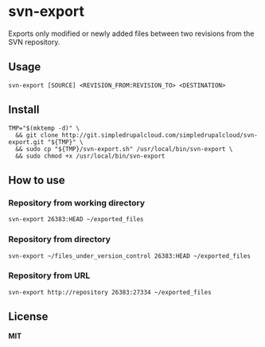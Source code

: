 # svn-export

Exports only modified or newly added files between two revisions from the SVN repository.

## Usage

    svn-export [SOURCE] <REVISION_FROM:REVISION_TO> <DESTINATION>

## Install

    TMP="$(mktemp -d)" \
      && git clone http://git.simpledrupalcloud.com/simpledrupalcloud/svn-export.git "${TMP}" \
      && sudo cp "${TMP}/svn-export.sh" /usr/local/bin/svn-export \
      && sudo chmod +x /usr/local/bin/svn-export

## How to use

### Repository from working directory

    svn-export 26383:HEAD ~/exported_files

### Repository from directory

    svn-export ~/files_under_version_control 26383:HEAD ~/exported_files

### Repository from URL

    svn-export http://repository 26383:27334 ~/exported_files

## License

**MIT**
